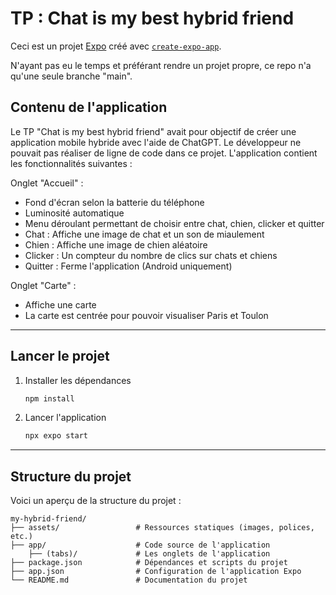 # TP : Chat is my best hybrid friend 

Ceci est un projet [Expo](https://expo.dev) créé avec [`create-expo-app`](https://www.npmjs.com/package/create-expo-app).

N'ayant pas eu le temps et préférant rendre un projet propre, ce repo n'a qu'une seule branche "main".

## Contenu de l'application
Le TP "Chat is my best hybrid friend" avait pour objectif de créer une application mobile hybride avec l'aide de ChatGPT. Le développeur ne pouvait pas réaliser de ligne de code dans ce projet. L'application contient les fonctionnalités suivantes : 

Onglet "Accueil" :
- Fond d'écran selon la batterie du téléphone
- Luminosité automatique 
- Menu déroulant permettant de choisir entre chat, chien, clicker et quitter
- Chat : Affiche une image de chat et un son de miaulement
- Chien : Affiche une image de chien aléatoire
- Clicker : Un compteur du nombre de clics sur chats et chiens
- Quitter : Ferme l'application (Android uniquement)

Onglet "Carte" :
- Affiche une carte
- La carte est centrée pour pouvoir visualiser Paris et Toulon

---
## Lancer le projet

1. Installer les dépendances

   ```bash
   npm install
   ```

2. Lancer l'application

   ```bash
   npx expo start
   ```

--- 

## Structure du projet

Voici un aperçu de la structure du projet :

```
my-hybrid-friend/
├── assets/                 # Ressources statiques (images, polices, etc.)
├── app/                    # Code source de l'application
    ├── (tabs)/             # Les onglets de l'application
├── package.json            # Dépendances et scripts du projet
├── app.json                # Configuration de l'application Expo
└── README.md               # Documentation du projet
```

